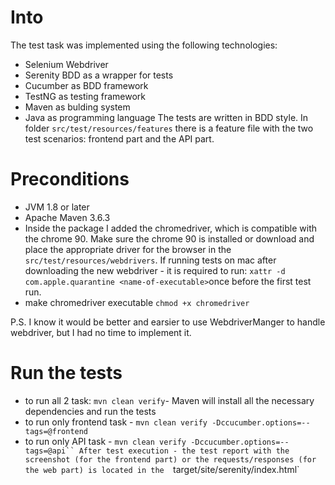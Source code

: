 # Into
The test task was implemented using the following technologies:
- Selenium Webdriver
- Serenity BDD as a wrapper for tests
- Cucumber as BDD framework
- TestNG as testing framework
- Maven as bulding system
- Java as programming language
The tests are written in BDD style. In folder `src/test/resources/features` there is a feature file with the two test scenarios: frontend part and the API part.

# Preconditions
- JVM 1.8 or later
- Apache Maven 3.6.3
- Inside the package I added the chromedriver, which is compatible with the chrome 90. Make sure the chrome 90 is installed or download and place the appropriate driver for
the browser in the `src/test/resources/webdrivers`. If running tests on mac after downloading the new webdriver - it is required to run:
 `xattr -d com.apple.quarantine <name-of-executable>`once before the first test run.
- make chromedriver executable `chmod +x chromedriver`

 P.S. I know it would be better and earsier to use WebdriverManger to handle webdriver, but I had no time to implement it.

# Run the tests
- to run all 2 task: `mvn clean verify`- Maven will install all the necessary dependencies and run the tests
- to run only frontend task - `mvn clean verify -Dccucumber.options=--tags=@frontend`
- to run only API task - `mvn clean verify -Dccucumber.options=--tags=@api``
After test execution - the test report with the screenshot (for the frontend part) or the requests/responses (for the web part) is located in the 
`target/site/serenity/index.html`
